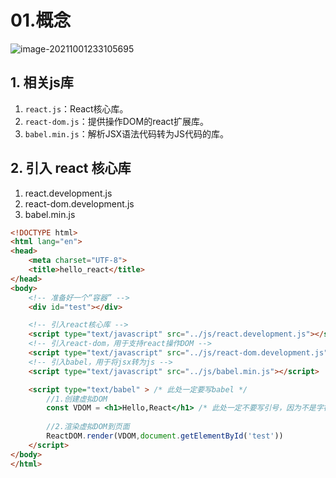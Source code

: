 # 01.概念

![image-20211001233105695](https://raw.githubusercontent.com/TWDH/Leetcode-From-Zero/pictures/img/image-20211001233105695.png)

## 1. 相关js库

1. `react.js`：React核心库。
2. `react-dom.js`：提供操作DOM的react扩展库。
3. `babel.min.js`：解析JSX语法代码转为JS代码的库。

## 2. 引入 react 核心库

1. react.development.js
2. react-dom.development.js
3. babel.min.js

```html
<!DOCTYPE html>
<html lang="en">
<head>
	<meta charset="UTF-8">
	<title>hello_react</title>
</head>
<body>
	<!-- 准备好一个“容器” -->
	<div id="test"></div>

	<!-- 引入react核心库 -->
	<script type="text/javascript" src="../js/react.development.js"></script>
	<!-- 引入react-dom，用于支持react操作DOM -->
	<script type="text/javascript" src="../js/react-dom.development.js"></script>
	<!-- 引入babel，用于将jsx转为js -->
	<script type="text/javascript" src="../js/babel.min.js"></script>

	<script type="text/babel" > /* 此处一定要写babel */
		//1.创建虚拟DOM
		const VDOM = <h1>Hello,React</h1> /* 此处一定不要写引号，因为不是字符串 */
		
		//2.渲染虚拟DOM到页面
		ReactDOM.render(VDOM,document.getElementById('test'))
	</script>
</body>
</html>
```
































































